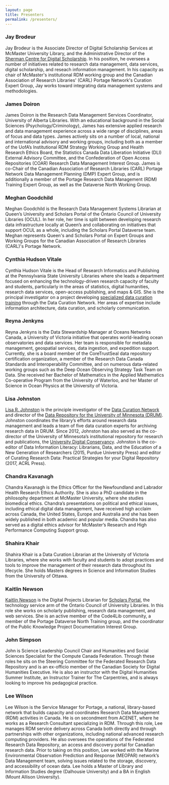```yaml
---
layout: page
title: Presenters
permalink: /presenters/
---
```


### Jay Brodeur
Jay Brodeur is the Associate Director of Digital Scholarship Services at McMaster University Library, and the Administrative Director of the [Sherman Centre for Digital Scholarship](https://scds.ca/). In his position, he oversees a number of initiatives related to research data management, data services, digital scholarship, and reseach information management. In his capacity as chair of McMaster's institutional RDM working group and the Canadian Association of Research Libraries' (CARL) Portage Network's Curation Expert Group, Jay works toward integrating data management systems and methodologies. 

### James Doiron
James Doiron is the Research Data Management Services Coordinator, University of Alberta Libraries. With an educational background in the Social Sciences (Psychology/Criminology), James has extensive applied research and data management experience across a wide range of disciplines, areas of focus and data types. James actively sits on a number of local, national and international advisory and working groups, including both as a member of the UofA’s Institutional RDM Strategy Working Group and Health Research Ethics Board, the Statistics Canada Data Liberation Initiative (DLI) External Advisory Committee, and the Confederation of Open Access Repositories (COAR) Research Data Management Interest Group. James is co-Chair of the Canadian Association of Research Libraries (CARL) Portage Network Data Management Planning (DMP) Expert Group, and is additionally a member of the Portage Research Data Management (RDM) Training Expert Group, as well as the Dataverse North Working Group.   

### Meghan Goodchild
Meghan Goodchild is the Research Data Management Systems Librarian at Queen’s University and Scholars Portal of the Ontario Council of University Libraries (OCUL). In her role, her time is split between developing research data infrastructure locally at Queen’s and collaborating on initiatives that support OCUL as a whole, including the Scholars Portal Dataverse team. Meghan represents Queen's and Scholars Portal on Expert Groups and Working Groups for the Canadian Association of Research Libraries (CARL)'s Portage Network.

### Cynthia Hudson Vitale
Cynthia Hudson Vitale is the Head of Research Informatics and Publishing at the Pennsylvania State University Libraries where she leads a department focused on enhancing the technology-driven research capacity of faculty and students, particularly in the areas of statistics, digital humanities, research data services, open-access publishing, and maps & GIS. She is the principal investigator on a project developing [specialized data curation training](https://sites.psu.edu/dcnworkshops/) through the Data Curation Network. Her areas of expertise include information architecture, data curation, and scholarly communication.

### Reyna Jenkyns
Reyna Jenkyns is the Data Stewardship Manager at Oceans Networks Canada, a University of Victoria initiative that operates world-leading ocean observatories and data services. Her team is responsible for metadata management, geospatial services, data ingestion, and expedition support.  Currently, she is a board member of the CoreTrustSeal data repository certification organization, a member of the Research Data Canada Standards and Interoperability Committee, and on numerous data-related working groups such as the Deep Ocean Observing Strategy Task Team on Data. She received her Bachelor of Mathematics in the Applied Mathematics Co-operative Program from the University of Waterloo, and her Master of Science in Ocean Physics at the University of Victoria.

### Lisa Johnston
[Lisa R. Johnston](https://www.lib.umn.edu/about/staff/lisa-johnston) is the principle investigator of the [Data Curation Network](http://datacurationnetwork.org/) and director of the [Data Repository for the University of Minnesota (DRUM)](http://z.umn.edu/drum). Johnston coordinates the library’s efforts around research data management and leads a team of five data curation experts for archiving research data in DRUM. Since 2012, Johnston has also served as the co-director of the University of Minnesota’s institutional repository for research and publications, the [University Digital Conservancy](http://conservancy.umn.edu/). Johnston is the co-editor of Data Information Literacy: Librarians, Data, and the Education of a New Generation of Researchers (2015, Purdue University Press) and editor of Curating Research Data: Practical Strategies for your Digital Repository (2017, ACRL Press).

### Chandra Kavanagh
Chandra Kavanagh is the Ethics Officer for the Newfoundland and Labrador Health Research Ethics Authority. She is also a PhD candidate in the philosophy department at McMaster University, where she studies biomedical ethics. Chandra’s presentations on political and ethical issues, including ethical digital data management, have received high acclaim across Canada, the United States, Europe and Australia and she has been widely published in both academic and popular media. Chandra has also served as a digital ethics advisor for McMaster’s Research and High Performance Computing Support group.

### Shahira Khair
Shahira Khair is a Data Curation Librarian at the University of Victoria Libraries, where she works with faculty and students to adopt practices and tools to improve the management of their research data throughout its lifecycle. She holds Masters degrees in Science and Information Studies from the University of Ottawa.

### Kaitlin Newson
[Kaitlin Newson](https://kaitlinnewson.com/) is the Digital Projects Librarian for [Scholars Portal](https://scholarsportal.info/), the technology service arm of the Ontario Council of University Libraries. In this role she works on scholarly publishing, research data management, and web services. She is an active member of the Code4Lib community, a member of the Portage Dataverse North Training group, and the coordinator of the Public Knowledge Project Documentation Interest Group.

### John Simpson
John is Science Leadership Council Chair and Humanities and Social Sciences Specialist for the Compute Canada Federation.  Through these roles he sits on the Steering Committee for the Federated Research Data Repository and is an ex-officio member of the Canadian Society for Digital Humanities Executive.  He is also an instructor with the Digital Humanities Summer Institute, an Instructor Trainer for The Carpentries, and is always looking to improve his pedagogical practice.

### Lee Wilson
Lee Wilson is the Service Manager for Portage, a national, library-based network that builds capacity and coordinates Research Data Management (RDM) activities in Canada. He is on secondment from ACENET, where he works as a Research Consultant specializing in RDM. Through this role, Lee manages RDM service delivery across Canada both directly and through partnerships with other organizations, including national advanced research computing providers. He also oversees the operations of the Federated Research Data Repository, an access and discovery portal for Canadian research data. Prior to taking on this position, Lee worked with the Marine Environmental Observation Prediction and Response (MEOPAR) network’s Data Management team, solving issues related to the storage, discovery, and accessibility of ocean data. Lee holds a Master of Library and Information Studies degree (Dalhousie University) and a BA in English (Mount Allison University).
